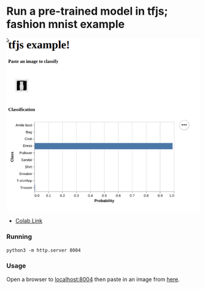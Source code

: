 # Run a pre-trained model in tfjs; fashion mnist example


![](images/ui.png)


- [Colab Link](https://colab.research.google.com/drive/1vuyXzZH0_xazSh_kg6btD2QR4Kv0n8Of)


### Running

`python3 -m http.server 8004`


### Usage

Open a browser to <localhost:8004> then paste in an image from
[here](https://raw.githubusercontent.com/zalandoresearch/fashion-mnist/master/doc/img/fashion-mnist-sprite.png).
